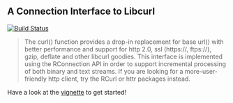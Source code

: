 A Connection Interface to Libcurl
---------------------------------

[![Build Status](https://travis-ci.org/jeroenooms/curl.svg?branch=master)](https://travis-ci.org/jeroenooms/curl)

> The curl() function provides a drop-in replacement for base url()
  with better performance and support for http 2.0, ssl (https://, ftps://),
  gzip, deflate and other libcurl goodies. This interface is implemented
  using the RConnection API in order to support incremental processing of
  both binary and text streams. If you are looking for a more-user-friendly
  http client, try the RCurl or httr packages instead.

Have a look at the [vignette](https://cran.r-project.org/web/packages/curl/vignettes/intro.html) to get started!
